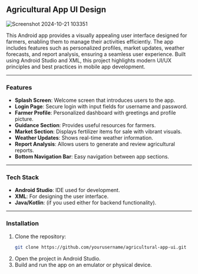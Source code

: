 ## **Agricultural App UI Design**

![Screenshot 2024-10-21 103351](https://github.com/user-attachments/assets/91e54a6f-48e9-4160-a7aa-f3535ddfe71e)

This Android app provides a visually appealing user interface designed for farmers, enabling them to manage their activities efficiently. The app includes features such as personalized profiles, market updates, weather forecasts, and report analysis, ensuring a seamless user experience. Built using Android Studio and XML, this project highlights modern UI/UX principles and best practices in mobile app development.

---

### **Features**
- **Splash Screen**: Welcome screen that introduces users to the app.
- **Login Page**: Secure login with input fields for username and password.
- **Farmer Profile**: Personalized dashboard with greetings and profile picture.
- **Guidance Section**: Provides useful resources for farmers.
- **Market Section**: Displays fertilizer items for sale with vibrant visuals.
- **Weather Updates**: Shows real-time weather information.
- **Report Analysis**: Allows users to generate and review agricultural reports.
- **Bottom Navigation Bar**: Easy navigation between app sections.

---

### **Tech Stack**
- **Android Studio**: IDE used for development.
- **XML**: For designing the user interface.
- **Java/Kotlin**: (if you used either for backend functionality).

---

### **Installation**

1. Clone the repository:
   ```bash
   git clone https://github.com/yourusername/agricultural-app-ui.git
2. Open the project in Android Studio.
3. Build and run the app on an emulator or physical device.





